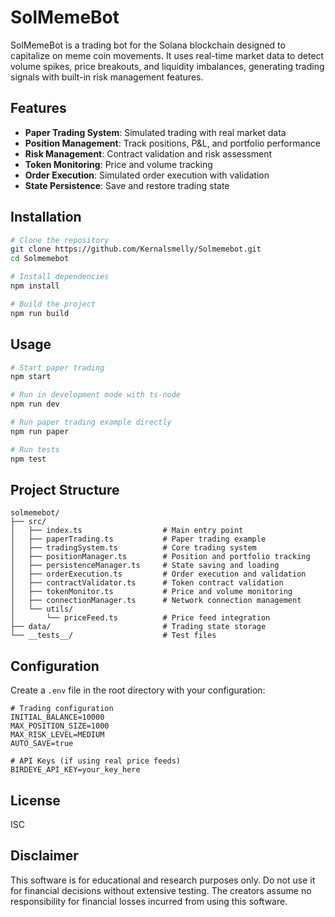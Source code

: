 # SolMemeBot

SolMemeBot is a trading bot for the Solana blockchain designed to capitalize on meme coin movements. It uses real-time market data to detect volume spikes, price breakouts, and liquidity imbalances, generating trading signals with built-in risk management features.

## Features

- **Paper Trading System**: Simulated trading with real market data
- **Position Management**: Track positions, P&L, and portfolio performance
- **Risk Management**: Contract validation and risk assessment
- **Token Monitoring**: Price and volume tracking
- **Order Execution**: Simulated order execution with validation
- **State Persistence**: Save and restore trading state

## Installation

```bash
# Clone the repository
git clone https://github.com/Kernalsmelly/Solmemebot.git
cd Solmemebot

# Install dependencies
npm install

# Build the project
npm run build
```

## Usage

```bash
# Start paper trading
npm start

# Run in development mode with ts-node
npm run dev

# Run paper trading example directly
npm run paper

# Run tests
npm test
```

## Project Structure

```
solmemebot/
├── src/
│   ├── index.ts                  # Main entry point
│   ├── paperTrading.ts           # Paper trading example
│   ├── tradingSystem.ts          # Core trading system
│   ├── positionManager.ts        # Position and portfolio tracking
│   ├── persistenceManager.ts     # State saving and loading
│   ├── orderExecution.ts         # Order execution and validation
│   ├── contractValidator.ts      # Token contract validation
│   ├── tokenMonitor.ts           # Price and volume monitoring
│   ├── connectionManager.ts      # Network connection management
│   └── utils/
│       └── priceFeed.ts          # Price feed integration
├── data/                         # Trading state storage
└── __tests__/                    # Test files
```

## Configuration

Create a `.env` file in the root directory with your configuration:

```
# Trading configuration
INITIAL_BALANCE=10000
MAX_POSITION_SIZE=1000
MAX_RISK_LEVEL=MEDIUM
AUTO_SAVE=true

# API Keys (if using real price feeds)
BIRDEYE_API_KEY=your_key_here
```

## License

ISC

## Disclaimer

This software is for educational and research purposes only. Do not use it for financial decisions without extensive testing. The creators assume no responsibility for financial losses incurred from using this software.